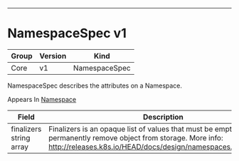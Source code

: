 

-----------
# NamespaceSpec v1



Group        | Version     | Kind
------------ | ---------- | -----------
Core | v1 | NamespaceSpec







NamespaceSpec describes the attributes on a Namespace.

<aside class="notice">
Appears In <a href="#namespace-v1">Namespace</a> </aside>

Field        | Description
------------ | -----------
finalizers <br /> string array | Finalizers is an opaque list of values that must be empty to permanently remove object from storage. More info: http://releases.k8s.io/HEAD/docs/design/namespaces.md#finalizers






